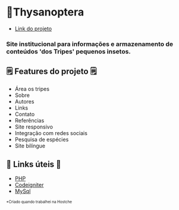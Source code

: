 # 🐜Thysanoptera

- [Link do projeto](http://www.thysanoptera.com.br)

### Site institucional para informações e armazenamento de conteúdos 'dos Tripes' pequenos insetos.


## 🗒️ Features do projeto 🗒️

- Área os tripes
- Sobre
- Autores
- Links
- Contato
- Referências
- Site responsivo
- Integração com redes sociais
- Pesquisa de espécies
- Site bilíngue

## 💎 Links úteis 💎
- [PHP](https://www.php.net/)
- [Codeigniter](https://www.codeigniter.com/)
- [MySql](https://www.mysql.com/)


<small style="font-size: 10px">*Criado quando trabalhei na Hostche</small>
